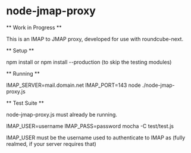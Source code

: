 # node-jmap-proxy

** Work in Progress **

This is an IMAP to JMAP proxy, developed for use with roundcube-next.

** Setup **

npm install
  or
npm install --production   (to skip the testing modules)

** Running **

IMAP_SERVER=mail.domain.net IMAP_PORT=143 node ./node-jmap-proxy.js

** Test Suite **

node-jmap-proxy.js must already be running.

IMAP_USER=username IMAP_PASS=password mocha -C test/test.js

IMAP_USER must be the username used to authenticate to IMAP as (fully realmed, if your server requires that)
